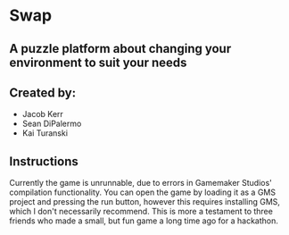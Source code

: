 # Swap
## A puzzle platform about changing your environment to suit your needs

## Created by:

 - Jacob Kerr
 - Sean DiPalermo
 - Kai Turanski

## Instructions

Currently the game is unrunnable, due to errors in Gamemaker Studios' compilation functionality. You can open the game by loading it as a GMS project and pressing the run button, however this requires installing GMS, which I don't necessarily recommend. This is more a testament to three friends who made a small, but fun game a long time ago for a hackathon.